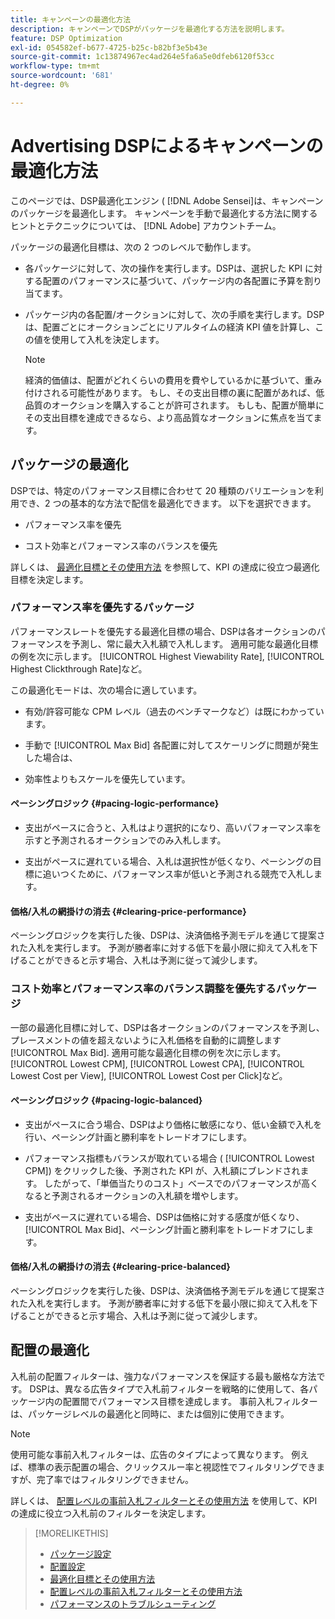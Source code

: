 ```yaml
---
title: キャンペーンの最適化方法
description: キャンペーンでDSPがパッケージを最適化する方法を説明します。
feature: DSP Optimization
exl-id: 054582ef-b677-4725-b25c-b82bf3e5b43e
source-git-commit: 1c13874967ec4ad264e5fa6a5e0dfeb6120f53cc
workflow-type: tm+mt
source-wordcount: '681'
ht-degree: 0%

---
```


# Advertising DSPによるキャンペーンの最適化方法

このページでは、DSP最適化エンジン ( [!DNL Adobe Sensei]は、キャンペーンのパッケージを最適化します。 キャンペーンを手動で最適化する方法に関するヒントとテクニックについては、 [!DNL Adobe] アカウントチーム。 <!-- add link to trading playbook if we add it to help -->

パッケージの最適化目標は、次の 2 つのレベルで動作します。

* 各パッケージに対して、次の操作を実行します。DSPは、選択した KPI に対する配置のパフォーマンスに基づいて、パッケージ内の各配置に予算を割り当てます。

* パッケージ内の各配置/オークションに対して、次の手順を実行します。DSPは、配置ごとにオークションごとにリアルタイムの経済 KPI 値を計算し、この値を使用して入札を決定します。

   >[!NOTE]
   >
   >経済的価値は、配置がどれくらいの費用を費やしているかに基づいて、重み付けされる可能性があります。 もし、その支出目標の裏に配置があれば、低品質のオークションを購入することが許可されます。 もしも、配置が簡単にその支出目標を達成できるなら、より高品質なオークションに焦点を当てます。

## パッケージの最適化

DSPでは、特定のパフォーマンス目標に合わせて 20 種類のバリエーションを利用でき、2 つの基本的な方法で配信を最適化できます。 以下を選択できます。

* パフォーマンス率を優先

* コスト効率とパフォーマンス率のバランスを優先

詳しくは、 [最適化目標とその使用方法](optimization-goals.md) を参照して、KPI の達成に役立つ最適化目標を決定します。

### パフォーマンス率を優先するパッケージ

パフォーマンスレートを優先する最適化目標の場合、DSPは各オークションのパフォーマンスを予測し、常に最大入札額で入札します。 適用可能な最適化目標の例を次に示します。 [!UICONTROL Highest Viewability Rate], [!UICONTROL Highest Clickthrough Rate]など。

この最適化モードは、次の場合に適しています。

* 有効/許容可能な CPM レベル（過去のベンチマークなど）は既にわかっています。

* 手動で [!UICONTROL Max Bid] 各配置に対してスケーリングに問題が発生した場合は、

* 効率性よりもスケールを優先しています。

#### ペーシングロジック {#pacing-logic-performance}

* 支出がペースに合うと、入札はより選択的になり、高いパフォーマンス率を示すと予測されるオークションでのみ入札します。

* 支出がペースに遅れている場合、入札は選択性が低くなり、ペーシングの目標に追いつくために、パフォーマンス率が低いと予測される競売で入札します。

#### 価格/入札の網掛けの消去 {#clearing-price-performance}

ペーシングロジックを実行した後、DSPは、決済価格予測モデルを通じて提案された入札を実行します。 予測が勝者率に対する低下を最小限に抑えて入札を下げることができると示す場合、入札は予測に従って減少します。

### コスト効率とパフォーマンス率のバランス調整を優先するパッケージ

一部の最適化目標に対して、DSPは各オークションのパフォーマンスを予測し、プレースメントの値を超えないように入札価格を自動的に調整します [!UICONTROL Max Bid]. 適用可能な最適化目標の例を次に示します。 [!UICONTROL Lowest CPM], [!UICONTROL Lowest CPA], [!UICONTROL Lowest Cost per View], [!UICONTROL Lowest Cost per Click]など。

#### ペーシングロジック {#pacing-logic-balanced}

* 支出がペースに合う場合、DSPはより価格に敏感になり、低い金額で入札を行い、ペーシング計画と勝利率をトレードオフにします。

* パフォーマンス指標もバランスが取れている場合 ( [!UICONTROL Lowest CPM]) をクリックした後、予測された KPI が、入札額にブレンドされます。 したがって、「単価当たりのコスト」ベースでのパフォーマンスが高くなると予測されるオークションの入札額を増やします。

* 支出がペースに遅れている場合、DSPは価格に対する感度が低くなり、 [!UICONTROL Max Bid]、ぺーシング計画と勝利率をトレードオフにします。

#### 価格/入札の網掛けの消去 {#clearing-price-balanced}

ペーシングロジックを実行した後、DSPは、決済価格予測モデルを通じて提案された入札を実行します。 予測が勝者率に対する低下を最小限に抑えて入札を下げることができると示す場合、入札は予測に従って減少します。

## 配置の最適化

入札前の配置フィルターは、強力なパフォーマンスを保証する最も厳格な方法です。 DSPは、異なる広告タイプで入札前フィルターを戦略的に使用して、各パッケージ内の配置間でパフォーマンス目標を達成します。 事前入札フィルターは、パッケージレベルの最適化と同時に、または個別に使用できます。

>[!NOTE]
>
>使用可能な事前入札フィルターは、広告のタイプによって異なります。 例えば、標準の表示配置の場合、クリックスルー率と視認性でフィルタリングできますが、完了率ではフィルタリングできません。

詳しくは、 [配置レベルの事前入札フィルターとその使用方法](optimization-pre-bid-filters.md) を使用して、KPI の達成に役立つ入札前のフィルターを決定します。

>[!MORELIKETHIS]
>
>* [パッケージ設定](/help/dsp/campaign-management/packages/package-settings.md)
>* [配置設定](/help/dsp/campaign-management/placements/placement-settings.md)
>* [最適化目標とその使用方法](optimization-goals.md)
>* [配置レベルの事前入札フィルターとその使用方法](optimization-pre-bid-filters.md)
>* [パフォーマンスのトラブルシューティング](/help/dsp/optimization/troubleshooting-performance.md)

